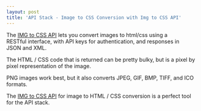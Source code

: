 ```yaml
---
layout: post
title: 'API Stack - Image to CSS Conversion with Img to CSS API'
---
```

<a href="http://www.imgtocss.com/" target="_blank"><img style="padding: 15px;" src="http://kinlane-productions.s3.amazonaws.com/api-evangelist/imgtocss/IMG-to-API-Conversion.png" alt="" align="right" /></a>The <a href="http://www.imgtocss.com/" target="_blank">IMG to CSS API</a> lets you convert images to html/css using a RESTful interface, with API keys for authentication, and responses in JSON and XML.<p></p>
The HTML / CSS code that is returned can be pretty bulky, but is a pixel by pixel representation of the image.<p></p>
PNG images work best, but it also converts JPEG, GIF, BMP, TIFF, and ICO formats.<p></p>
The <a href="http://www.imgtocss.com/" target="_blank">IMG to CSS API</a> for image to HTML / CSS conversion is a perfect tool for the API stack.
